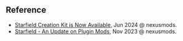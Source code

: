 
## Reference

- [Starfield Creation Kit is Now Available](https://www.nexusmods.com/starfield/news/14993), Jun 2024 @ nexusmods.
- [Starfield - An Update on Plugin Mods](https://www.nexusmods.com/starfield/news/14888), Nov 2023 @ nexusmods.